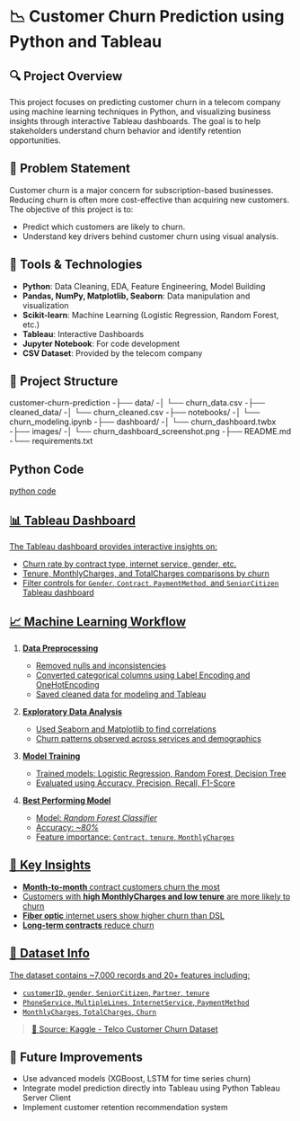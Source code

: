 # 📉 Customer Churn Prediction using Python and Tableau

## 🔍 Project Overview
This project focuses on predicting customer churn in a telecom company using machine learning techniques in Python, and visualizing business insights through interactive Tableau dashboards. The goal is to help stakeholders understand churn behavior and identify retention opportunities.

## 🚀 Problem Statement
Customer churn is a major concern for subscription-based businesses. Reducing churn is often more cost-effective than acquiring new customers. The objective of this project is to:
- Predict which customers are likely to churn.
- Understand key drivers behind customer churn using visual analysis.

## 🧰 Tools & Technologies
- **Python**: Data Cleaning, EDA, Feature Engineering, Model Building
- **Pandas, NumPy, Matplotlib, Seaborn**: Data manipulation and visualization
- **Scikit-learn**: Machine Learning (Logistic Regression, Random Forest, etc.)
- **Tableau**: Interactive Dashboards
- **Jupyter Notebook**: For code development
- **CSV Dataset**: Provided by the telecom company

## 📁 Project Structure
customer-churn-prediction
-├── data/
-│ └── churn_data.csv
-├── cleaned_data/
-│ └── churn_cleaned.csv
-├── notebooks/
-│ └── churn_modeling.ipynb
-├── dashboard/
-│ └── churn_dashboard.twbx
-├── images/
-│ └── churn_dashboard_screenshot.png
-├── README.md
-└── requirements.txt

## Python Code
<a href="https://github.com/Shreyathudi-217/Customer-Churn-Prediction/blob/main/Customer%20Churn%20Prediction%20.ipynb">python code

## 📊 Tableau Dashboard
The Tableau dashboard provides interactive insights on:
- Churn rate by contract type, internet service, gender, etc.
- Tenure, MonthlyCharges, and TotalCharges comparisons by churn
- Filter controls for `Gender`, `Contract`, `PaymentMethod`, and `SeniorCitizen`
<a href="https://public.tableau.com/app/profile/shreya.thudi/viz/CustomerChurnPrediction_17525698809110/Dashboard1">Tableau dashboard

## 📈 Machine Learning Workflow
1. **Data Preprocessing**
   - Removed nulls and inconsistencies
   - Converted categorical columns using Label Encoding and OneHotEncoding
   - Saved cleaned data for modeling and Tableau

2. **Exploratory Data Analysis**
   - Used Seaborn and Matplotlib to find correlations
   - Churn patterns observed across services and demographics

3. **Model Training**
   - Trained models: Logistic Regression, Random Forest, Decision Tree
   - Evaluated using Accuracy, Precision, Recall, F1-Score

4. **Best Performing Model**
   - Model: *Random Forest Classifier*
   - Accuracy: *~80%*
   - Feature importance: `Contract`, `tenure`, `MonthlyCharges`

## 📌 Key Insights
- **Month-to-month** contract customers churn the most
- Customers with **high MonthlyCharges and low tenure** are more likely to churn
- **Fiber optic** internet users show higher churn than DSL
- **Long-term contracts** reduce churn

## 📂 Dataset Info
The dataset contains ~7,000 records and 20+ features including:
- `customerID`, `gender`, `SeniorCitizen`, `Partner`, `tenure`
- `PhoneService`, `MultipleLines`, `InternetService`, `PaymentMethod`
- `MonthlyCharges`, `TotalCharges`, `Churn`
> 📌 Source: [Kaggle - Telco Customer Churn Dataset](https://www.kaggle.com/datasets/blastchar/telco-customer-churn)

## 🧠 Future Improvements
- Use advanced models (XGBoost, LSTM for time series churn)
- Integrate model prediction directly into Tableau using Python Tableau Server Client
- Implement customer retention recommendation system


